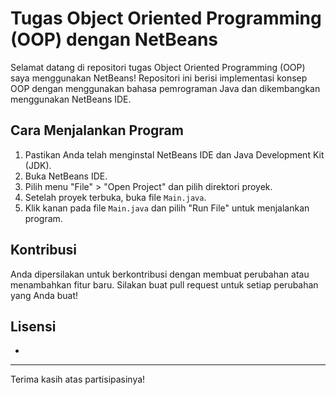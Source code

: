 # Tugas Object Oriented Programming (OOP) dengan NetBeans

Selamat datang di repositori tugas Object Oriented Programming (OOP) saya menggunakan NetBeans! Repositori ini berisi implementasi konsep OOP dengan menggunakan bahasa pemrograman Java dan dikembangkan menggunakan NetBeans IDE.

## Cara Menjalankan Program

1. Pastikan Anda telah menginstal NetBeans IDE dan Java Development Kit (JDK).
2. Buka NetBeans IDE.
3. Pilih menu "File" > "Open Project" dan pilih direktori proyek.
4. Setelah proyek terbuka, buka file `Main.java`.
5. Klik kanan pada file `Main.java` dan pilih "Run File" untuk menjalankan program.

## Kontribusi

Anda dipersilakan untuk berkontribusi dengan membuat perubahan atau menambahkan fitur baru. Silakan buat pull request untuk setiap perubahan yang Anda buat!

## Lisensi
-

---

Terima kasih atas partisipasinya!
